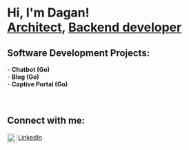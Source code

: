 <h1>Hi, I'm Dagan! <br/>
<a href="https://github.com/dagangilat">Architect</a>, 
<a href="https://www.linkedin.com/in/dagangilat/">Backend developer</a>
</h1>
<h2>Software Development Projects:</h2>
- <b>Chatbot (Go)</b><br>
- <b>Blog (Go)</b><br>
- <b>Captive Portal (Go)</b><br>
<br>
<br>
  
<h2>Connect with me:</h2>

<img align="left" alt="Dagan Gilat | LinkedIn" width="22px" src="https://cdn.jsdelivr.net/npm/simple-icons@v3/icons/linkedin.svg"/>
<a href="https://www.linkedin.com/in/dagangilat/">LinkedIn</a>

<!--
**dagangilat/dagangilat** is a ✨ _special_ ✨ repository because its `README.md` (this file) appears on your GitHub profile.

Here are some ideas to get you started:

- 🔭 I’m currently working on ...
- 🌱 I’m currently learning ...
- 👯 I’m looking to collaborate on ...
- 🤔 I’m looking for help with ...
- 💬 Ask me about ...
- 📫 How to reach me: ...
- 😄 Pronouns: ...
- ⚡ Fun fact: ...
-->
